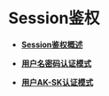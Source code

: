 # Session鉴权<a name="modelarts_04_0153"></a>

-   **[Session鉴权概述](Session鉴权概述.md)**  

-   **[用户名密码认证模式](用户名密码认证模式.md)**  

-   **[用户AK-SK认证模式](用户AK-SK认证模式.md)**  


